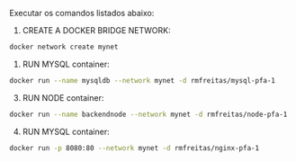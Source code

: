 Executar os comandos listados abaixo:

1. CREATE A DOCKER BRIDGE NETWORK:
```bash
docker network create mynet
```
1. RUN MYSQL container:
```bash
docker run --name mysqldb --network mynet -d rmfreitas/mysql-pfa-1
```
3. RUN NODE container:
```bash
docker run --name backendnode --network mynet -d rmfreitas/node-pfa-1
```
4. RUN MYSQL container:
```bash
docker run -p 8080:80 --network mynet -d rmfreitas/nginx-pfa-1
```